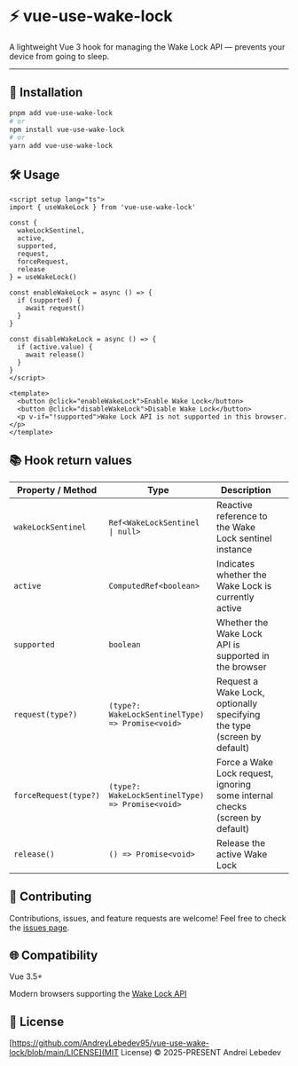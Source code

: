 # ⚡️ vue-use-wake-lock

A lightweight Vue 3 hook for managing the Wake Lock API — prevents your device from going to sleep.

---

## 🚀 Installation

```bash
pnpm add vue-use-wake-lock
# or
npm install vue-use-wake-lock
# or
yarn add vue-use-wake-lock
```

## 🛠️ Usage

```
<script setup lang="ts">
import { useWakeLock } from 'vue-use-wake-lock'

const {
  wakeLockSentinel,
  active,
  supported,
  request,
  forceRequest,
  release
} = useWakeLock()

const enableWakeLock = async () => {
  if (supported) {
    await request()
  }
}

const disableWakeLock = async () => {
  if (active.value) {
    await release()
  }
}
</script>

<template>
  <button @click="enableWakeLock">Enable Wake Lock</button>
  <button @click="disableWakeLock">Disable Wake Lock</button>
  <p v-if="!supported">Wake Lock API is not supported in this browser.</p>
</template>

```

## 📚 Hook return values

| Property / Method     | Type                                             | Description                                                                  |     |
| --------------------- | ------------------------------------------------ | ---------------------------------------------------------------------------- | --- |
| `wakeLockSentinel`    | `Ref<WakeLockSentinel \| null>`                  | Reactive reference to the Wake Lock sentinel instance                        |
| `active`              | `ComputedRef<boolean>`                           | Indicates whether the Wake Lock is currently active                          |     |
| `supported`           | `boolean`                                        | Whether the Wake Lock API is supported in the browser                        |     |
| `request(type?)`      | `(type?: WakeLockSentinelType) => Promise<void>` | Request a Wake Lock, optionally specifying the type (screen by default)      |     |
| `forceRequest(type?)` | `(type?: WakeLockSentinelType) => Promise<void>` | Force a Wake Lock request, ignoring some internal checks (screen by default) |     |
| `release()`           | `() => Promise<void>`                            | Release the active Wake Lock                                                 |     |

## 🤝 Contributing

Contributions, issues, and feature requests are welcome!
Feel free to check the [issues page](https://github.com/AndreyLebedev95/vue-use-wake-lock/issues).

## 🌐 Compatibility

Vue 3.5+

Modern browsers supporting the [Wake Lock API](https://developer.mozilla.org/en-US/docs/Web/API/Screen_Wake_Lock_API)

## 📄 License

[https://github.com/AndreyLebedev95/vue-use-wake-lock/blob/main/LICENSE](MIT License) © 2025-PRESENT Andrei Lebedev
